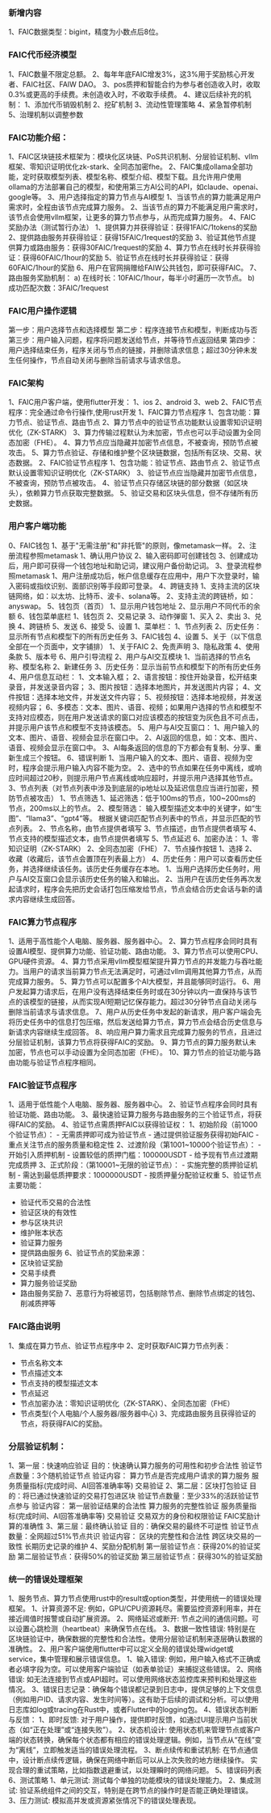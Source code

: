 ### 新增内容
1、FAIC数据类型：bigint，精度为小数点后8位。

### FAIC代币经济模型
1、FAIC数量不限定总额。
2、每年年底FAIC增发3%，这3%用于奖励核心开发者、FAIC社区、FAIW DAO。
3、pos质押和智能合约为参与者创造收入时，收取0.3%或更高的手续费。未创造收入时，不收取手续费。
4、建议后续补充的机制：
  1、添加代币销毁机制
  2、挖矿机制
  3、流动性管理策略
  4、紧急暂停机制
  5、治理机制以调整参数


### FAIC功能介绍：
1、FAIC区块链技术框架为：模块化区块链、PoS共识机制、分层验证机制、vllm框架、零知识证明优化zk-stark、全同态加密fhe。
2、FAIC集成ollama全部功能，定时获取模型列表、模型名称、模型介绍、模型下载。且允许用户使用ollama的方法部署自己的模型，和使用第三方AI公司的API，如claude、openai、google等。
3、用户选择指定的算力节点与AI模型
  1、当该节点的算力能满足用户需求时，全程由该节点完成算力服务。
  2、当该节点的算力不能满足用户需求时，该节点会使用vllm框架，让更多的算力节点参与，从而完成算力服务。
4、FAIC奖励办法（测试暂行办法）
  1、提供算力并获得验证：获得1FAIC/1tokens的奖励
  2、提供路由服务并获得验证：获得15FAIC/1request的奖励
  3、验证其他节点提供算力或路由服务：获得30FAIC/1request的奖励
  4、算力节点在线时长并获得验证：获得60FAIC/1hour的奖励
  5、验证节点在线时长并获得验证：获得60FAIC/1hour的奖励
  6、用户在官网捐赠给FAIW公共钱包，即可获得FAIC。
  7、路由服务奖励机制：
    a) 在线时长：10FAIC/1hour，每半小时遍历一次节点。
    b) 成功匹配次数：3FAIC/1request

### FAIC用户操作逻辑
第一步：用户选择节点和选择模型
第二步：程序连接节点和模型，判断成功与否
第三步：用户输入问题，程序将问题发送给节点，并等待节点返回结果
第四步：用户选择结束任务，程序关闭与节点的链接，并删除请求信息；超过30分钟未发生任何操作，节点自动关闭与删除当前请求与请求信息。

### FAIC架构
1、FAIC用户客户端，使用flutter开发：
  1、ios
  2、android
  3、web
2、FAIC节点程序：完全通过命令行操作,使用rust开发
  1、FAIC算力节点程序
    1、包含功能：算力节点、验证节点、路由节点
    2、算力节点中的验证节点功能默认设置零知识证明优化（ZK-STARK）
    3、算力传输过程默认为未加密，节点也可以手动设置为全同态加密（FHE）。
    4、算力节点应当隐藏并加密节点信息，不被查询，预防节点被攻击。
    5、算力节点验证、存储和维护整个区块链数据，包括所有区块、交易、状态数据。
  2、FAIC验证节点程序
    1、包含功能：验证节点、路由节点
    2、验证节点默认设置零知识证明优化（ZK-STARK）
    3、验证节点应当隐藏并加密节点信息，不被查询，预防节点被攻击。
    4、验证节点只存储区块链的部分数据（如区块头），依赖算力节点获取完整数据。
    5、验证交易和区块头信息，但不存储所有历史数据。

### 用户客户端功能
0、FAIC钱包
  1、基于"无需注册"和"非托管"的原则，像metamask一样。
  2、注册流程参照metamask
    1、确认用户协议
    2、输入密码即可创建钱包
    3、创建成功后，用户即可获得一个钱包地址和助记词，建议用户备份助记词。
  3、登录流程参照metamask
    1、用户注册成功后，帐户信息缓存在应用中，用户下次登录时，输入密码或指纹识别、面部识别等手段即可登录。
  4、跨链支持
    1、支持主流的区块链网络，如：以太坊、比特币、波卡、solana等。
    2、支持主流的跨链桥，如：anyswap。
  5、钱包页（首页）
    1、显示用户钱包地址
    2、显示用户不同代币的余额
  6、钱包菜单底栏
    1、钱包页
    2、交易记录
    3、动作弹窗
      1、买入
      2、卖出
      3、兑换
      4、跨链桥
      5、发送
      6、接受
    5、设置
1、菜单栏：
  1、节点列表
  2、历史任务：显示所有节点和模型下的所有历史任务
  3、FAIC钱包
  4、设置
  5、关于（以下信息全部在一个页面中，文字铺排）
    1、关于FAIC
    2、免责声明
    3、隐私政策
    4、使用条款
    5、版本号
  6、用户引导流程
2、用户与AI交互模块
  1、当前选择的节点名称、模型名称
  2、新建任务
  3、历史任务：显示当前节点和模型下的所有历史任务
  4、用户信息互动栏：
      1、文本输入框；
      2、语言按钮：按住开始录音，松开结束录音，并发送录音内容；
      3、图片按钮：选择本地图片，并发送图片内容；
      4、文件按钮：选择本地文件，并发送文件内容；
      5、视频按钮：选择本地视频，并发送视频内容；
      6、多模态：文本、图片、语音、视频；如果用户选择的节点和模型不支持对应模态，则在用户发送请求的窗口对应该模态的按钮变为灰色且不可点击，并提示用户该节点和模型不支持该模态。
  5、用户与AI交互窗口：
      1、用户输入的文本、图片、语音、视频会显示在窗口中。
      2、AI返回的信息，如：文本、图片、语音、视频会显示在窗口中。
      3、AI每条返回的信息的下方都会有复制、分享、重新生成三个按钮。
  6、错误判断
      1、当用户输入的文本、图片、语音、视频为空时，程序会提示用户输入内容不能为空。
      2、选中的节点如果在任务中离线，或响应时间超过20秒，则提示用户节点离线或响应超时，并提示用户选择其他节点。
3、节点列表（对节点列表中涉及到底层的ip地址以及延迟信息应当进行加密，预防节点被攻击）
  1、节点筛选
      1、延迟筛选：低于100ms的节点，100~200ms的节点，200ms以上的节点。
      2、模型筛选：
          输入模型描述文本中的关键字，如“生图”、“llama3”、“gpt4”等。
          根据关键词匹配节点列表中的节点，并显示匹配的节点列表。
  2、节点名称，由节点提供者填写
  3、节点描述，由节点提供者填写
  4、节点支持的模型描述文本，由节点提供者填写
  5、节点延迟
  6、加密办法：
      1、零知识证明（ZK-STARK）
      2、全同态加密（FHE）
  7、节点操作按钮
      1、选择
      2、收藏（收藏后，该节点会置顶在列表最上方）
4、历史任务：用户可以查看历史任务，并选择继续该任务。该历史任务缓存在本地。
  1、当用户选择历史任务时，用户与AI交互窗口会显示该历史任务的输入和输出。
  2、当用户在该历史任务再次发起请求时，程序会先把历史会话打包压缩发给节点，节点会结合历史会话与新的请求内容继续生成回答。    

### FAIC算力节点程序
  1、适用于高性能个人电脑、服务器、服务器中心。
  2、算力节点程序会同时具有设置AI模型、提供算力功能、验证功能、路由功能。
  3、算力节点可以使用CPU、GPU硬件资源。
  4、算力节点采用vllm模型框架提升算力节点的并发能力与吞吐能力。当用户的请求当前算力节点无法满足时，可通过vllm调用其他算力节点，从而完成算力服务。
  5、算力节点可以配置多个AI大模型，并且能够同时运行。
  6、用户发起算力请求后，在用户没有选择结束任务时或在30分钟以内一直保持与该节点的该模型的链接，从而实现AI短期记忆保存能力。超过30分钟节点自动关闭与删除当前请求与请求信息。
  7、用户从历史任务中发起的新请求，用户客户端会先将历史任务中的信息打包压缩，然后发送给算力节点，算力节点会结合历史信息与新请求内容继续生成回答。
  8、响应用户算力需求且完成算力服务的节点，且进过分层验证机制，该算力节点将获得FAIC的奖励。
  9、算力节点的算力服务默认未加密，节点也可以手动设置为全同态加密（FHE）。
  10、算力节点的验证功能与路由功能与验证节点程序相同。

### FAIC验证节点程序
1、适用于低性能个人电脑、服务器、服务器中心。
2、验证节点程序会同时具有验证功能、路由功能。
3、最快速验证算力服务与路由服务的三个验证节点，将获得FAIC的奖励。
4、验证节点需质押FAIC以获得验证权：
  1、初始阶段（前1000个验证节点）：
    - 无需质押即可成为验证节点
    - 通过提供验证服务获得初始FAIC
    - 重点关注节点的服务质量和稳定性
  2、过渡阶段（第1001~10000个验证节点）：
    - 开始引入质押机制
    - 设置较低的质押门槛：100000USDT
    - 给予现有节点过渡期完成质押
  3、正式阶段：（第10001~无限的验证节点）：
    - 实施完整的质押验证机制
    - 需达到最低质押要求：1000000USDT
    - 按质押量分配验证权重
5、验证节点主要功能：
  - 验证代币交易的合法性
  - 验证区块的有效性
  - 参与区块共识
  - 维护账本状态
  - 验证算力服务
  - 提供路由服务
6、验证节点的奖励来源：
  - 区块验证奖励
  - 交易手续费
  - 算力服务验证奖励
  - 路由服务奖励
7、恶意行为将被惩罚，包括剔除节点、删除节点绑定的钱包、削减质押等

### FAIC路由说明
1、集成在算力节点、验证节点程序中
2、定时获取FAIC算力节点列表：
  - 节点名称文本
  - 节点描述文本
  - 节点支持的模型描述文本
  - 节点延迟
  - 节点加密办法：零知识证明优化（ZK-STARK）、全同态加密（FHE）
  - 节点类型(个人电脑/个人服务器/服务器中心)
3、完成路由服务且获得验证的节点，将获得FAIC的奖励。

### 分层验证机制：
  1、第一层：快速响应验证
    目的：快速确认算力服务的可用性和初步合法性
    验证节点数量：3个随机验证节点
    验证内容：
      算力节点是否完成用户请求的算力服务
      服务质量指标(完成时间、AI回答准确率等)
      交易验证
  2、第二层：区块打包验证
    目的：将已通过快速验证的交易打包进区块
    验证节点数量：至少33%的活跃验证节点参与
    验证内容：
      第一层验证结果的合法性
      算力服务的完整性验证
      服务质量指标(完成时间、AI回答准确率等)
      交易验证
      交易双方的身份和权限验证
      FAIC奖励计算的准确性
  3、第三层：最终确认验证
    目的：确保交易的最终不可逆性
    验证节点数量：全网超过51%节点共识
    验证内容：
      区块的完整性和合法性
      跨区块交易的一致性
      长期历史记录的维护
  4、奖励分配机制
    第一层验证节点：获得20%的验证奖励
    第二层验证节点：获得50%的验证奖励
    第三层验证节点：获得30%的验证奖励

### 统一的错误处理框架
1、服务节点、算力节点使用rust中的result或option类型，并使用统一的错误处理框架。
  1、计算资源不足: 例如，GPU/CPU资源耗尽。需要监控资源利用率，并在接近阈值时报警或自动扩展资源。
  2、网络延迟或断开: 节点之间的通信问题。可以设置心跳检测（heartbeat）来确保节点在线。
  3、数据一致性错误: 特别是在区块链验证中，确保数据的完整性和合法性。使用分层验证机制来逐层确认数据的准确性。
2、用户客户端使用flutter中可以定义全局的错误处理widget或service，集中管理和展示错误信息。
  1、输入错误: 例如，用户输入格式不正确或者必填字段为空。可以使用客户端验证（如表单验证）来捕捉这些错误。
  2、网络错误: 如无法连接到节点或API超时。可以使用网络状态监控库来预判和处理这些情况。
3、错误日志记录：确保每个错误都记录到日志中，提供足够的上下文信息（例如用户ID、请求内容、发生时间等）。这有助于后续的调试和分析。可以使用日志库如log或tracing在Rust中，或者Flutter中的logging包。
4、错误状态判断与反馈：
  1、即时反馈: 对于用户操作，提供即时反馈，如通过UI提示用户当前状态（如“正在处理”或“连接失败”）。
  2、状态机设计: 使用状态机来管理节点或客户端的状态转换，确保每个状态都有相应的错误处理逻辑。例如，当节点从“在线”变为“离线”，立即触发适当的错误处理流程。
  3、断点续传和重试机制:
    在节点通信中，设计断点续传逻辑，确保在网络中断后可以从上次失败的地方继续操作。
    实现合理的重试策略，比如指数退避重试，以处理瞬时的网络问题。
5、错误码列表
6、测试策略
  1、单元测试: 测试每个单独的功能模块的错误处理能力。
  2、集成测试: 验证系统组件之间的交互，特别是在跨节点的操作时是否能正确处理错误。
  3、压力测试: 模拟高并发或资源紧张情况下的错误处理表现。




